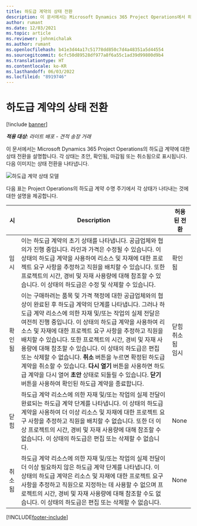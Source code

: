```yaml
---
title: 하도급 계약의 상태 전환
description: 이 문서에서는 Microsoft Dynamics 365 Project Operations에서 하도급 계약이 생성, 실행 및 종료될 때 하도급 계약의 상태 전환에 대해 설명합니다.
author: rumant
ms.date: 12/03/2021
ms.topic: article
ms.reviewer: johnmichalak
ms.author: rumant
ms.openlocfilehash: b41e3d44a17c51778dd850c7d4a48351a5d44554
ms.sourcegitcommit: 6cfc50d89528df977a8f6a55c1ad39d99800d9b4
ms.translationtype: HT
ms.contentlocale: ko-KR
ms.lasthandoff: 06/03/2022
ms.locfileid: "8919746"
---
```

# <a name="state-transitions-on-a-subcontract"></a>하도급 계약의 상태 전환 

[!include [banner](../../includes/dataverse-preview.md)]

_**적용 대상:** 라이트 배포 - 견적 송장 거래_

이 문서에서는 Microsoft Dynamics 365 Project Operations의 하도급 계약에 대한 상태 전환을 설명합니다. 각 상태는 초안, 확인됨, 마감됨 또는 취소됨으로 표시됩니다. 다음 이미지는 상태 전환을 나타냅니다.

![하도급 계약 상태 모델](../media/SubconStates.png)  

다음 표는 Project Operations의 하도급 계약 수명 주기에서 각 상태가 나타내는 것에 대한 설명을 제공합니다.

| 시 | Description | 허용된 전환 |
| --- | --- | --- |
| 임시 | 이는 하도급 계약의 초기 상태를 나타냅니다. 공급업체와 협의가 진행 중입니다. 라인과 가격은 수정될 수 있습니다. 이 상태의 하도급 계약을 사용하여 리소스 및 자재에 대한 프로젝트 요구 사항을 추정하고 직원을 배치할 수 있습니다. 또한 프로젝트의 시간, 경비 및 자재 사용량에 대해 참조할 수 있습니다. 이 상태의 하도급은 수정 및 삭제할 수 있습니다. | 확인됨 |
| 확인됨 | 이는 구매하려는 품목 및 가격 책정에 대한 공급업체와의 협상이 완료된 후 하도급 계약의 단계를 나타냅니다. 그러나 하도급 계약 리소스에 의한 자재 및/또는 작업의 실제 전달은 여전히 진행 중입니다. 이 상태의 하도급 계약을 사용하여 리소스 및 자재에 대한 프로젝트 요구 사항을 추정하고 직원을 배치할 수 있습니다. 또한 프로젝트의 시간, 경비 및 자재 사용량에 대해 참조할 수 있습니다. 이 상태의 하도급은 편집 또는 삭제할 수 없습니다. **취소** 버튼을 누르면 확정된 하도급 계약을 취소할 수 있습니다. **다시 열기** 버튼을 사용하면 하도급 계약을 다시 열어 **초안** 상태로 되돌릴 수 있습니다. **닫기** 버튼을 사용하여 확인된 하도급 계약을 종료합니다. | 닫힘 <br> 취소됨 <br> 임시 |
| 닫힘 | 하도급 계약 리소스에 의한 자재 및/또는 작업의 실제 전달이 완료되는 하도급 계약 단계를 나타냅니다. 이 상태의 하도급 계약을 사용하여 더 이상 리소스 및 자재에 대한 프로젝트 요구 사항을 추정하고 직원을 배치할 수 없습니다. 또한 더 이상 프로젝트의 시간, 경비 및 자재 사용량에 대해 참조할 수 없습니다. 이 상태의 하도급은 편집 또는 삭제할 수 없습니다. | None |
| 취소됨 | 하도급 계약 리소스에 의한 자재 및/또는 작업의 실제 전달이 더 이상 필요하지 않은 하도급 계약 단계를 나타냅니다. 이 상태의 하도급 계약은 리소스 및 자재에 대한 프로젝트 요구 사항을 추정하고 직원으로 지정하는 데 사용할 수 없으며 프로젝트의 시간, 경비 및 자재 사용량에 대해 참조할 수도 없습니다. 이 상태의 하도급은 편집 또는 삭제할 수 없습니다. | None |


[!INCLUDE[footer-include](../../includes/footer-banner.md)]
